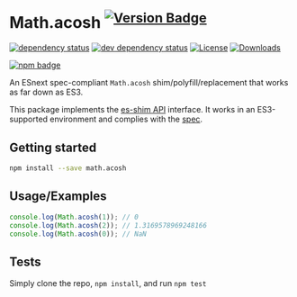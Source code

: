 # Math.acosh <sup>[![Version Badge][npm-version-svg]][package-url]</sup>

[![dependency status][deps-svg]][deps-url]
[![dev dependency status][dev-deps-svg]][dev-deps-url]
[![License][license-image]][license-url]
[![Downloads][downloads-image]][downloads-url]

[![npm badge][npm-badge-png]][package-url]

An ESnext spec-compliant `Math.acosh` shim/polyfill/replacement that works as far down as ES3.

This package implements the [es-shim API](https://github.com/es-shims/api) interface. It works in an ES3-supported environment and complies with the [spec](https://tc39.es/ecma262/#sec-map-objects).

## Getting started

```sh
npm install --save math.acosh
```

## Usage/Examples

```js
console.log(Math.acosh(1)); // 0
console.log(Math.acosh(2)); // 1.3169578969248166
console.log(Math.acosh(0)); // NaN
```

## Tests
Simply clone the repo, `npm install`, and run `npm test`

[package-url]: https://npmjs.org/package/es-shims/math.acosh
[npm-version-svg]: https://versionbadg.es/es-shims/math.acosh.svg
[deps-svg]: https://david-dm.org/es-shims/math.acosh.svg
[deps-url]: https://david-dm.org/es-shims/math.acosh
[dev-deps-svg]: https://david-dm.org/es-shims/math.acosh/dev-status.svg
[dev-deps-url]: https://david-dm.org/es-shims/math.acosh#info=devDependencies
[npm-badge-png]: https://nodei.co/npm/es-shims/math.acosh.png?downloads=true&stars=true
[license-image]: https://img.shields.io/npm/l/es-shims/math.acosh.svg
[license-url]: LICENSE
[downloads-image]: https://img.shields.io/npm/dm/es-shims/math.acosh.svg
[downloads-url]: https://npm-stat.com/charts.html?package=es-shims/math.acosh
